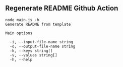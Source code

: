 ## Regenerate README Github Action

```
node main.js -h
Generate README from template

Main options

  -i, --input-file-name string     
  -o, --output-file-name string    
  -k, --keys string[]              
  -v, --values string[]            
  -h, --help
```
